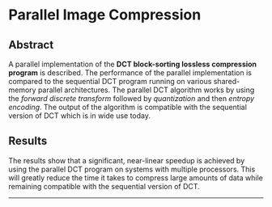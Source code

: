 # Parallel Image Compression

## Abstract

A parallel implementation of the <b>DCT block-sorting lossless compression program</b> is described. The performance of the parallel implementation is compared to the sequential DCT program running on various shared-memory parallel architectures. The parallel DCT algorithm works by using the <i>forward discrete transform</i> followed by <i>quantization</i> and then <i>entropy encoding</i>. The output of the algorithm is compatible with the sequential version of DCT which is in wide use today.

## Results

The results show that a significant, near-linear speedup is achieved by using the parallel DCT program on systems with multiple processors. This will greatly reduce the time it takes to compress large amounts of data while remaining compatible with the sequential version of DCT.

<hr>
